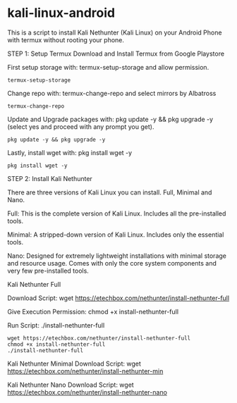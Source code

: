 # kali-linux-android



This is a script to install Kali Nethunter (Kali Linux) on your Android Phone with termux without rooting your phone.

STEP 1: Setup Termux
Download and Install Termux from Google Playstore

First setup storage with: termux-setup-storage and allow permission.

```
termux-setup-storage
```

Change repo with: termux-change-repo and select mirrors by Albatross

```
termux-change-repo 
```


Update and Upgrade packages with: pkg update -y && pkg upgrade -y (select yes and proceed with any prompt you get).

```
pkg update -y && pkg upgrade -y 
```


Lastly, install wget with: pkg install wget -y

```
pkg install wget -y
```

STEP 2: Install Kali Nethunter

There are three versions of Kali Linux you can install. Full, Minimal and Nano.

Full: This is the complete version of Kali Linux. Includes all the pre-installed tools.

Minimal: A stripped-down version of Kali Linux. Includes only the essential tools.

Nano: Designed for extremely lightweight installations with minimal storage and resource usage. Comes with only the core system 
components and very few pre-installed tools.

Kali Nethunter Full

Download Script: wget https://etechbox.com/nethunter/install-nethunter-full

Give Execution Permission: chmod +x install-nethunter-full

Run Script: ./install-nethunter-full

```
wget https://etechbox.com/nethunter/install-nethunter-full
chmod +x install-nethunter-full
./install-nethunter-full
```



Kali Nethunter Minimal
Download Script: wget https://etechbox.com/nethunter/install-nethunter-min

Kali Nethunter Nano
Download Script: wget https://etechbox.com/nethunter/install-nethunter-nano
